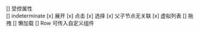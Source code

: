 [] 受控属性  
[] indeterminate 
[x] 展开
[x] 点击 
[x] 选择
[x] 父子节点无关联
[x] 虚拟列表
[] 拖拽
[] 懒加载
[] Row 可传入自定义组件
